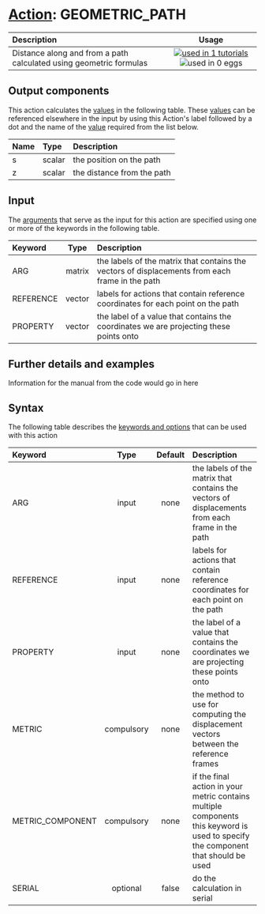 # [Action](actions.md): GEOMETRIC_PATH

| Description    | Usage |
|:--------|:--------:|
| Distance along and from a path calculated using geometric formulas | [![used in 1 tutorials](https://img.shields.io/badge/tutorials-1-green.svg)](https://www.plumed-tutorials.org/browse.html?search=GEOMETRIC_PATH)![used in 0 eggs](https://img.shields.io/badge/nest-0-red.svg) | 

## Output components

This action calculates the [values](pecifying_arguments.html) in the following table.  These [values](pecifying_arguments.html) can be referenced elsewhere in the input by using this Action's label followed by a dot and the name of the [value](pecifying_arguments.html) required from the list below.

| Name | Type | Description |
|:-------|:-----|:-------|
| s | scalar | the position on the path | 
| z | scalar | the distance from the path | 


## Input

The [arguments](specifying_arguments.html) that serve as the input for this action are specified using one or more of the keywords in the following table.

| Keyword |  Type | Description |
|:--------|:------:|:-----------|
| ARG | matrix | the labels of the matrix that contains the vectors of displacements from each frame in the path |
| REFERENCE | vector | labels for actions that contain reference coordinates for each point on the path |
| PROPERTY | vector | the label of a value that contains the coordinates we are projecting these points onto |


## Further details and examples 
Information for the manual from the code would go in here 
## Syntax 
The following table describes the [keywords and options](parsing.md) that can be used with this action 

| Keyword | Type | Default | Description |
|:-------|:----:|:-------:|:-----------|
| ARG | input | none | the labels of the matrix that contains the vectors of displacements from each frame in the path |
| REFERENCE | input | none | labels for actions that contain reference coordinates for each point on the path |
| PROPERTY | input | none | the label of a value that contains the coordinates we are projecting these points onto |
| METRIC | compulsory | none | the method to use for computing the displacement vectors between the reference frames |
| METRIC_COMPONENT | compulsory | none | if the final action in your metric contains multiple components this keyword is used to specify the component that should be used |
| SERIAL | optional | false |  do the calculation in serial |
